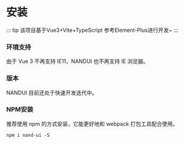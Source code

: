 # 安装


::: tip
该项目基于Vue3+Vite+TypeScript 参考Element-Plus进行开发~
:::
### 环境支持
由于 Vue 3 不再支持 IE11，NANDUI 也不再支持 IE 浏览器。

### 版本
NANDUI 目前还处于快速开发迭代中。


### NPM安装
推荐使用 npm 的方式安装，它能更好地和 webpack 打包工具配合使用。
```
npm i nand-ui -S
```